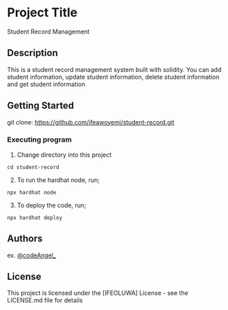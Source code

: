 # Project Title
Student Record Management

## Description
This is a student record management system built with solidity. You can add student information, update student information, delete student information and get student information

## Getting Started

git clone: https://github.com/ifeawoyemi/student-record.git

### Executing program
1. Change directory into this project
```
cd student-record
```
2. To run the hardhat node, run;
```
npx hardhat node
```
3. To deploy the code, run;
```
npx hardhat deploy
```

## Authors
ex. [@codeAngel_](https://twitter.com/codeAngel_)

## License

This project is licensed under the [IFEOLUWA] License - see the LICENSE.md file for details
